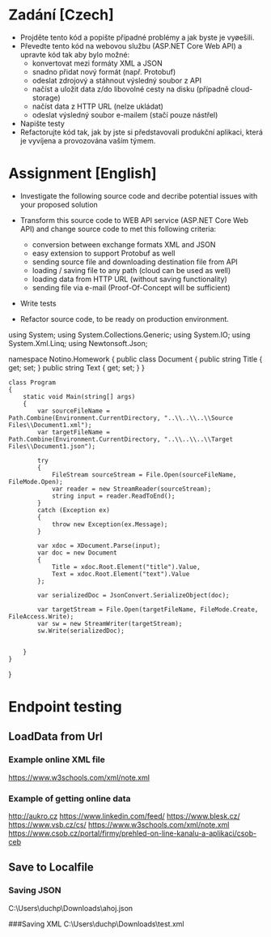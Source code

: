 # Zadání [Czech]

* Projděte tento kód a popište případné problémy a jak byste je vyøešili.
* Převedte tento kód na webovou službu (ASP.NET Core Web API) a upravte kód tak aby bylo možné:
   * konvertovat mezi formáty XML a JSON
   * snadno přidat nový formát (např. Protobuf)
   * odeslat zdrojový a stáhnout výsledný soubor z API
   * načíst a uložit data z/do libovolné cesty na disku (případně cloud-storage)
   * načíst data z HTTP URL (nelze ukládat)
   * odeslat výsledný soubor e-mailem (stačí pouze nástřel)
* Napište testy
* Refactorujte kód tak, jak by jste si představovali produkční aplikaci, která je vyvíjena a provozována vaším týmem.

# Assignment [English]

* Investigate the following source code and decribe potential issues with your proposed solution
* Transform this source code to WEB API service (ASP.NET Core Web API) and change source code to met this following criteria:
   * conversion between exchange formats XML and JSON
   * easy extension to support Protobuf as well
   * sending source file and downloading destination file from API
   * loading / saving file to any path (cloud can be used as well)
   * loading data from HTTP URL (without saving functionality)
   * sending file via e-mail (Proof-Of-Concept will be sufficient)

* Write tests
* Refactor source code, to be ready on production environment.

using System;
using System.Collections.Generic;
using System.IO;
using System.Xml.Linq;
using Newtonsoft.Json;

namespace Notino.Homework
{
    public class Document
    {
        public string Title { get; set; }
        public string Text { get; set; }
    }

    class Program
    {
        static void Main(string[] args)
        {
            var sourceFileName = Path.Combine(Environment.CurrentDirectory, "..\\..\\..\\Source Files\\Document1.xml");
            var targetFileName = Path.Combine(Environment.CurrentDirectory, "..\\..\\..\\Target Files\\Document1.json");

            try
            {
                FileStream sourceStream = File.Open(sourceFileName, FileMode.Open);
                var reader = new StreamReader(sourceStream);
                string input = reader.ReadToEnd();
            }
            catch (Exception ex)
            {
                throw new Exception(ex.Message);
            }

            var xdoc = XDocument.Parse(input);
            var doc = new Document
            {
                Title = xdoc.Root.Element("title").Value,
                Text = xdoc.Root.Element("text").Value
            };

            var serializedDoc = JsonConvert.SerializeObject(doc);

            var targetStream = File.Open(targetFileName, FileMode.Create, FileAccess.Write);
            var sw = new StreamWriter(targetStream);
            sw.Write(serializedDoc);


        }
    }
}

# Endpoint testing

## LoadData from Url

### Example online XML file
https://www.w3schools.com/xml/note.xml


### Example of getting online data
http://aukro.cz
https://www.linkedin.com/feed/
https://www.blesk.cz/
https://www.vsb.cz/cs/
https://www.w3schools.com/xml/note.xml
https://www.csob.cz/portal/firmy/prehled-on-line-kanalu-a-aplikaci/csob-ceb

## Save to Localfile

### Saving JSON
C:\Users\duchp\Downloads\ahoj.json

###Saving XML
C:\Users\duchp\Downloads\test.xml
